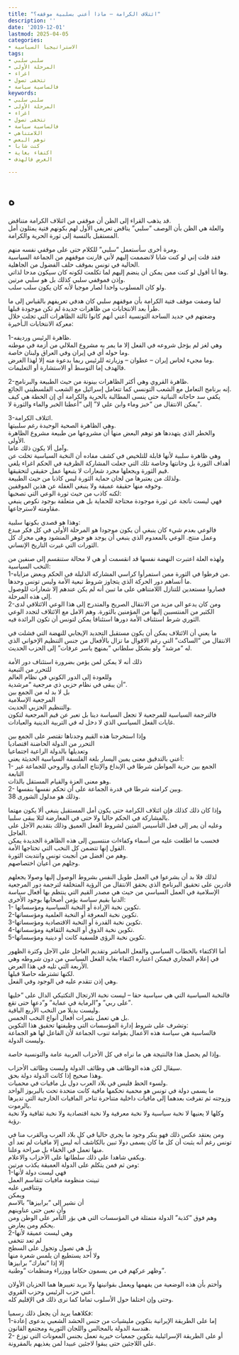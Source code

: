 ```yaml
---
title: "ائتلاف الكرامة – ماذا أعني بسلبية موقفه؟"
description: ''
date: '2019-12-01'
lastmod: 2025-04-05
categories:
- الاستراتيجيا السياسية
tags:
- سلبي سلبي
- المرحلة الأولى
- اغراء
- تتخفى تصول
- فالساسية سياسة
keywords:
- سلبي سلبي
- المرحلة الأولى
- اغراء
- تتخفى تصول
- فالساسية سياسة
- اللامتناهي
- توهم البعض
- كنت شابا
- اكتفاء بغاية
- الغرض فالهدف

---
```

# **ه**

قد يذهب القراء إلى الظن أن موقفي من ائتلاف الكرامة متناقض.  
والعلة هي الظن بأن الوصف “سلبي” يناقض تعريفي الأول لهم بكونهم فتية يمثلون أمل المستقبل بالنسبة إلى ثورة الحرية والكرامة.

ومرة أخرى سأستعمل “سلبي” للكلام حتى على موقفي نفسه منهم.  
فقد قلت إني لو كنت شابا لانضممت إليهم لأني قارنت موقفهم من الجماعة السياسية الحالية في تونس بموقف حلف الفضول من الجاهلية.  
وها أنا أقول لو كنت ممن يمكن أن ينضم إليهم لما تكلمت لكونه كان سيكون مدحا لذاتي.  
وإذن فموقفي سلبي كذلك بل هو سلبي مرتين.  
ولو كان المسلوب واحدا لصار موجبا لأنه كان يكون سلب سلب.

لما وصفت موقف فتية الكرامة بأن موقفهم سلبي كان هدفي تعريفهم بالقياس إلى ما طرأ بعد الانتخابات من ظاهرات جديدة لم تكن موجودة قبلها.  
وضعتهم في جديد الساحة التونسية أعني أنهم كانوا ثالثة الظاهرات التي تجلت خلال معركة الانتخابات الـأخيرة:

1-ظاهرة الرئيس ورديفه.  
وهي لغز لم يؤجل شروعه في الفعل إلا ما يمر به مشروع الملالي من أزمة في موطنه وما حوله أي في إيران وفي العراق ولبنان خاصة.  
وما مجيء لحاس إيران – عطوان – وزيارته للرئيس ربما بدعوة منه إلا لهذا الغرض.  
فالهدف إما التوسط أو الاستشارة أو التعليمات.

2-ظاهرة القروي وهي أكثر الظاهرات بينونة من حيث الطبيعة والبرنامج.  
إنه برنامج التعامل مع الشعب التونسي كما تتعامل إسرائيل مع الشعب الفلسطيني الجائع.  
يكفي سد حاجاته النباتية حتى ينسى المطالبة بالحرية والكرامة أي إن الخطة هي كيف يمكن الانتقال من “خبز وماء وابن علي لا” إلى “أعطنا الخبر والماء والثورة لا”.

3-ائتلاف الكرامة.  
وهي الظاهرة الصحية الوحيدة رغم سلبيتها.  
والخطر الذي يتهددها هو توهم البعض منها أن مشروعها من طبيعة مشروع الظاهرة الأولى.  
وآمل ألا يكون ذلك عاما.  
وهي ظاهرة سلبية لأنها قابلة للتلخيص في كشف مفاده أن النخبة السياسية تخلت عن أهداف الثورة بل وخانتها وخاصة تلك التي جعلت المشاركة الظرفية في الحكم اغراء يلغي قيم الثورة ويجعلها مجرد شعارات لا يتبعها عمل حقيقي لتحقيقها.  
ولذلك من يعتبرها من لجان حماية الثورة ليس كاذبا من حيث الطبيعة.  
وخوفه منها حقيقة عميقة ولا ينبغي الغفلة عن هذين الموقفين.  
لكنه كاذب من حيث ثورة الوعي التي تصحبها:  
فهي ليست ناتجة عن ثورة موجودة محتاجة للحماية بل هي متعلقة بوجود نكوص ينبغي مقاومته لاسترجاعها.

وهذا هو قصدي بكونها سلبية:  
فالوعي بعدم شيء كان ينبغي أن يكون موجودا هو المرحلة الأولى في كل فكر مبدع وعمل منتج. الوعي بالمعدوم الذي ينبغي أن يوجد هو جوهر المنشود وهي محرك كل الثورات التي غيرت التاريخ الإنساني.

ولهذه العلة اعتبرت النهضة نفسها قد انقسمت أو هي لا محالة ستنقسم إلى صنفين من النخب السياسية:  
1-من فرطوا في الثورة ممن استمرأوا كراسي المشاركة الذليلة في الحكم وبعض مزاياه.  
ما أنساهم دور الحركة الذي يتجاوز شروط تبعية الأمة وليس تونس وحدها.  
فصاروا مستعدين للتنازل اللامتناهي على ما تبين أنه لم يكن عندهم إلا شعارات للوصول إلى هذه المرحلة.  
2-ومن كان يدعو الى مزيد من الانتقال الصريح والمتدرج إلى هذا الوعي الائتلافي لدى الكثير من المنتسبين إليها من المؤمنين بالثورة. وهم الامل مع الائتلاف لتجدد الوعي الثوري شرط استئناف الأمة دورها استئنافا يمكن لتونس أن تكون الرائدة فيه.

ما يعني أن الائتلاف يمكن أن يكون مستقبل التجديد الإيجابي للنهضة التي فشلت في الانتقال من “الساكت” التي رغم الاقوال ما تزال بالأفعال من جنس التنظيم الإخواني الذي له “مرشد” ولو بشكل سلطاني “بمنهج ياسر عرفات” إلى الحزب الحديث.

ذلك أنه لا يمكن لمن يؤمن بضرورة استئناف دور الأمة  
للتحرر من التبعية  
وللعودة إلى الدور الكوني في نظام العالم  
أن يبقى في نظام حزبي ذي مرجعية “مرشدية”.  
بل لا بد له من الجمع بين  
المرجعية الإسلامية  
والتنظيم الحزبي الحديث.  
فالترجمة السياسية للمرجعية لا تجعل السياسة دينا بل تعبر عن قيم المرجعية لتكون غايات الفعل السياسي الذي لا دخل له في التربية الدينية والعبادات.

وإذا استخرجنا هذه القيم وجدناها تقتصر على الجمع بين  
التحرر من الدولة الحاضنة اقتصاديا  
وتعديلها بالدولة الراعية اجتماعيا  
أعني بالتدقيق معنى يمين اليسار بلغة الفلسفة السياسية الحديثة يعني:  
1- الجمع بين حرية المواطن شرطا في الإبداع والإنتاج المادي والروحي للجماعة غير التابعة  
وهو معنى العزة والقيام المستقل بالذات.  
2- وبين كرامته شرطا في قدرة الجماعة على أن تحكم نفسها بنفسها.  
وذلك هو مدلول الشورى 38.

وإذا كان ذلك كذلك فإن ائتلاف الكرامة حتى يكون أمل المستقبل ينبغي ألا يكون مهتما بالمشاركة في الحكم حاليا ولا حتى في المعارضة لئلا يبقى سلبيا.  
وعليه أن يمر إلى فعل التأسيس المتين لشروط الفعل العميق وذلك بتقديم الآجل على العاجل.  
فحسب ما اطلعت عليه من أسماء وكفاءات منتسبين إلى هذه الظاهرة الجديدة يمكن القول إنها تتضمن كل النخب التي تحتاجها الأمة.  
وهم من أفضل من أنجبت تونس وانتدبت الثورة.  
وجلهم من أعيان اختصاصهم.

لذلك فلا بد أن يشرعوا في العمل طويل النفس بشروط الوصول إليها وصولا يجعلهم قادرين على تحقيق البرنامج الذي يحقق الانتقال من الرؤية المتخلفة لترجمة دور المرجعية الإسلامية في العمل السياسي من حيث هي مصدر القيم التي ينتظم بها أفعال سياسة الدنيا بقيم سياسة يؤمن أصحابها بوجود الأخرى:  
1- تكوين نخبة الإرادة أو النخبة السياسية ومؤسساتها.  
2-تكوين نخبة المعرفة أو النخبة العلمية ومؤسساتها.  
3-تكوين نخبة القدرة أو النخبة الاقتصادية ومؤسساتها.  
4-تكوين نخبة الذوق أو النخبة الثقافية ومؤسساتها.  
5-تكوين نخبة الرؤى فلسفية كانت أو دينية ومؤسساتها.

أما الاكتفاء بالخطاب السياسي والفعل المباشر وتقديم العاجل على الآجل وكثرة الظهور في إعلام المجاري فيمكن اعتباره اكتفاء بغاية الفعل السياسي من دون شروطه وهي الأربعة التي تليه في هذا العرض.  
لكنها تشترطه حاصلا قبلها.  
وهي إذن تتقدم عليه في الوجود وفي الفعل.

فالنخبة السياسية التي هي سياسية حقا – ليست نخبة الارتجال التكتيكي الدال على “خليها على ربي” و”الرماية في عماية” و”دعها حتى تقع”.  
وليست بديلا من النخب الأربع الباقية.  
بل هي تعمل بثمرات أفعال أنواع النخب الخمس.  
وتشرف على شروط إدارة المؤسسات التي وظيفتها تحقيق هذا التكوين:  
فالساسية هي سياسة هذه الأعمال بقوامة تنوب الجماعة لأن الفاعل لها هو الجماعة وليست الدولة.

وإذا لم يحصل هذا فالنتيجة هي ما نراه في كل الأحزاب العربية عامة والتونسية خاصة.

سيقال لكن هذه الوظائف هي وظائف الدولة وليست وظائف الأحزاب.  
وهذا صحيح إذا كانت الدولة دولة بحق.  
ولسوء الحظ فليس في بلاد العرب دول بل مافيات في محميات.  
ما يسمى دولة في تونس هو محمية تحكمها مافية كانت متحدة تحت بالبربوز الواحد وزوجته ثم تفرقت بعدهما إلى مافيات داخلية متناحرة تناحر المافيات الخارجية التي تديرها بالرموت.  
وكلها لا يعنيها لا نخبة سياسية ولا نخبة معرفية ولا نخبة اقتصادية ولا نخبة ثقافية ولا نخبة رؤية.

ومن يعتقد عكس ذلك فهو ينكر وجود ما يجري حاليا في كل بلاد العرب وبالقرب منا في تونس رغم أنه يثبت أن كل ما كان يسمى دولا تبين بالكاشف أنه ليس إلا مافيات لم تعد أي منها تعمل في الخفاء بل صراحة وعلنا.  
ويكفي شاهدا على ذلك سلطانها على الأحزاب والاعلام.  
ومن ثم فمن يتكلم على الدولة العميقة يكذب مرتين:  
1-فهي ليست دولة لأنها  
تبينت منظومة مافيات تتقاسم العمل  
وتتنافس عليه  
ويمكن  
أن نشير إلى “برابيزها” بالاسم  
وأن نعين حتى عناوينهم  
وهم فوق “كذبة” الدولة متمثلة في المؤسسات التي هي بؤر التآمر على الوطن ومن يحكم ومن يعارض.  
2-وهي ليست عميقة لأنها  
لم تعد تتخفى  
بل هي تصول وتجول على السطح  
ولا أحد يستطيع ان يلمس شعرة منها  
إلا إذا “تعارك” برابيزها  
وظهر عركهم في من يسمون حكاما ووزراء ومنظمات “وطنية”.

وأختم بأن هذه الوضعية من يفهمها ويعمل بقوانينها ولا يريد تغييرها هما الحزبان الأولان أعني حزب الرئيس وحزب القروي.  
وحتى وإن اختلفا حول الأسلوب تماما كما نرى ذلك في الإقليم كله.

فكلاهما يريد أن يجعل ذلك رسميا:  
1-إما على الطريقة الإيرانية بتكوين مليشيات من جنس الحشد الشعبي بدعوى إعادة هندسة الدولة بالمجالس واللجان الثورية ومجتمع القانون.  
2- أو على الطريقة الإسرائيلية بتكوين جمعيات خيرية تعمل بجنس المعونات التي توزع على اللاجئين حتى يبقوا لاجئين عبيدا لمن يغذيهم بالمقرونة.

###
